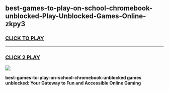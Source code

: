 
## best-games-to-play-on-school-chromebook-unblocked-Play-Unblocked-Games-Online-zkpy3
<h3>
<a href="https://premium76.site?title=best-games-to-play-on-school-chromebook-unblocked&ref=24A">CLICK TO PLAY</a></h3>
<hr>

<h3>
<a href="https://premium76.site?title=best-games-to-play-on-school-chromebook-unblocked&ref=24A">CLICK 2 PLAY</a>
  
</h3>

<a href="https://premium76.site?title=best-games-to-play-on-school-chromebook-unblocked&ref=24A"><img src="https://clearcache.store/games.png"></a>


**best-games-to-play-on-school-chromebook-unblocked games unblocked: Your Gateway to Fun and Accessible Online Gaming**
